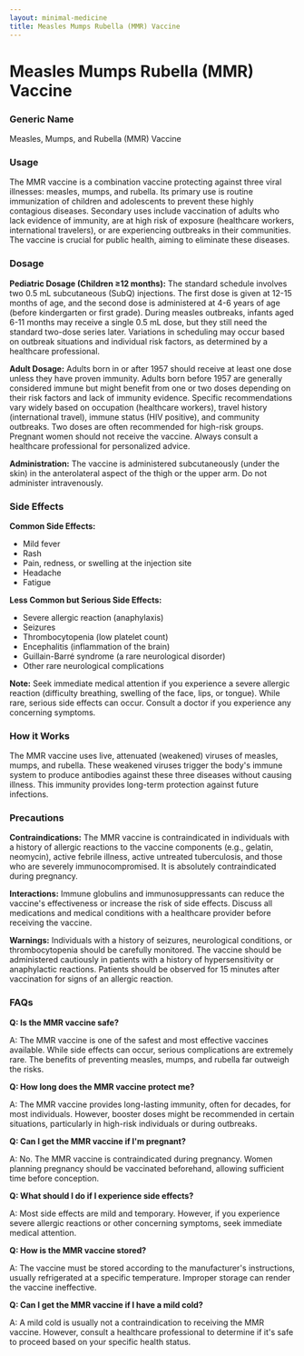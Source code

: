 ```yaml
---
layout: minimal-medicine
title: Measles Mumps Rubella (MMR) Vaccine
---
```


# Measles Mumps Rubella (MMR) Vaccine
### Generic Name
Measles, Mumps, and Rubella (MMR) Vaccine

### Usage
The MMR vaccine is a combination vaccine protecting against three viral illnesses: measles, mumps, and rubella.  Its primary use is routine immunization of children and adolescents to prevent these highly contagious diseases.  Secondary uses include vaccination of adults who lack evidence of immunity, are at high risk of exposure (healthcare workers, international travelers), or are experiencing outbreaks in their communities.  The vaccine is crucial for public health, aiming to eliminate these diseases.

### Dosage
**Pediatric Dosage (Children ≥12 months):**  The standard schedule involves two 0.5 mL subcutaneous (SubQ) injections. The first dose is given at 12-15 months of age, and the second dose is administered at 4-6 years of age (before kindergarten or first grade).  During measles outbreaks, infants aged 6-11 months may receive a single 0.5 mL dose, but they still need the standard two-dose series later.  Variations in scheduling may occur based on outbreak situations and individual risk factors, as determined by a healthcare professional.

**Adult Dosage:**  Adults born in or after 1957 should receive at least one dose unless they have proven immunity.  Adults born before 1957 are generally considered immune but might benefit from one or two doses depending on their risk factors and lack of immunity evidence.  Specific recommendations vary widely based on occupation (healthcare workers), travel history (international travel), immune status (HIV positive), and community outbreaks.  Two doses are often recommended for high-risk groups.  Pregnant women should not receive the vaccine.  Always consult a healthcare professional for personalized advice.

**Administration:**  The vaccine is administered subcutaneously (under the skin) in the anterolateral aspect of the thigh or the upper arm.  Do not administer intravenously.

### Side Effects
**Common Side Effects:**

* Mild fever
* Rash
* Pain, redness, or swelling at the injection site
* Headache
* Fatigue

**Less Common but Serious Side Effects:**

* Severe allergic reaction (anaphylaxis)
* Seizures
* Thrombocytopenia (low platelet count)
* Encephalitis (inflammation of the brain)
* Guillain-Barré syndrome (a rare neurological disorder)
* Other rare neurological complications


**Note:**  Seek immediate medical attention if you experience a severe allergic reaction (difficulty breathing, swelling of the face, lips, or tongue).  While rare, serious side effects can occur.  Consult a doctor if you experience any concerning symptoms.

### How it Works
The MMR vaccine uses live, attenuated (weakened) viruses of measles, mumps, and rubella.  These weakened viruses trigger the body's immune system to produce antibodies against these three diseases without causing illness. This immunity provides long-term protection against future infections.


### Precautions
**Contraindications:** The MMR vaccine is contraindicated in individuals with a history of allergic reactions to the vaccine components (e.g., gelatin, neomycin), active febrile illness, active untreated tuberculosis, and those who are severely immunocompromised.  It is absolutely contraindicated during pregnancy.

**Interactions:**  Immune globulins and immunosuppressants can reduce the vaccine's effectiveness or increase the risk of side effects.  Discuss all medications and medical conditions with a healthcare provider before receiving the vaccine.

**Warnings:**  Individuals with a history of seizures, neurological conditions, or thrombocytopenia should be carefully monitored.   The vaccine should be administered cautiously in patients with a history of hypersensitivity or anaphylactic reactions.  Patients should be observed for 15 minutes after vaccination for signs of an allergic reaction.


### FAQs

**Q: Is the MMR vaccine safe?**

A: The MMR vaccine is one of the safest and most effective vaccines available.  While side effects can occur, serious complications are extremely rare.  The benefits of preventing measles, mumps, and rubella far outweigh the risks.

**Q: How long does the MMR vaccine protect me?**

A:  The MMR vaccine provides long-lasting immunity, often for decades, for most individuals. However, booster doses might be recommended in certain situations, particularly in high-risk individuals or during outbreaks.

**Q: Can I get the MMR vaccine if I'm pregnant?**

A: No. The MMR vaccine is contraindicated during pregnancy.  Women planning pregnancy should be vaccinated beforehand, allowing sufficient time before conception.

**Q: What should I do if I experience side effects?**

A: Most side effects are mild and temporary. However, if you experience severe allergic reactions or other concerning symptoms, seek immediate medical attention.

**Q: How is the MMR vaccine stored?**

A:  The vaccine must be stored according to the manufacturer's instructions, usually refrigerated at a specific temperature.   Improper storage can render the vaccine ineffective.

**Q: Can I get the MMR vaccine if I have a mild cold?**

A: A mild cold is usually not a contraindication to receiving the MMR vaccine. However, consult a healthcare professional to determine if it's safe to proceed based on your specific health status.
